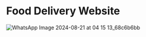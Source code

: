 # Food Delivery Website


![WhatsApp Image 2024-08-21 at 04 15 13_68c6b6bb](https://github.com/user-attachments/assets/d9163ea3-4f9d-40aa-aa8e-a59cfce6195c)
